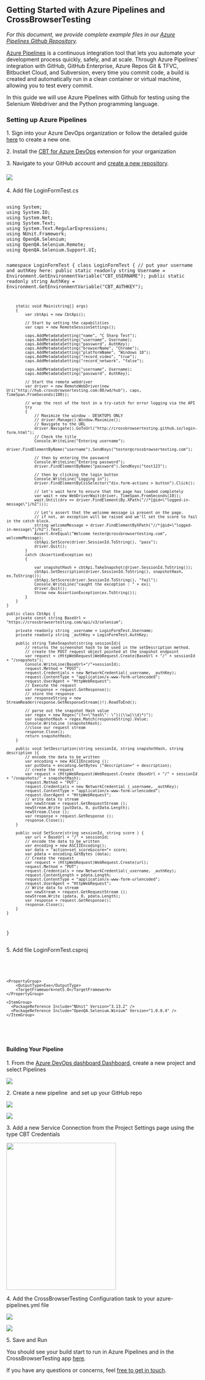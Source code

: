 <h2><strong>Getting Started with Azure Pipelines and CrossBrowserTesting</strong></h2>
<p><em>For this document, we provide complete example files in our <a href="https://github.com/crossbrowsertesting/dotnet-selenium-azure-pipelines">Azure Pipelines Github Repository</a>.</em></p>
<p><a href="https://docs.microsoft.com/en-us/azure/devops/pipelines/get-started/what-is-azure-pipelines?view=azure-devops">Azure Pipelines</a> is a continuous integration tool that lets you automate your development process quickly, safely, and at scale. Through Azure Pipelines' integration with GitHub, GitHub Enterprise, Azure Repos Git &amp; TFVC, Bitbucket Cloud, and Subversion, every time you commit code, a build is created and automatically run in a clean container or virtual machine, allowing you to test every commit.</p>
<p>In this guide we will use Azure Pipelines with Github for testing using the Selenium Webdriver and the Python programming language.</p>
<h3>Setting up Azure Pipelines</h3>
<p>1. Sign into your Azure DevOps organization or follow the detailed guide <a href="https://docs.microsoft.com/en-us/azure/devops/pipelines/get-started/pipelines-sign-up?view=azure-devops">here</a> to create a new one.</p>
<p>2. Install the <a href="https://marketplace.visualstudio.com/items?itemName=CrossBrowserTesting.cbt-tasks">CBT for Azure DevOps</a> extension for your organization</p>
<p>3. Navigate to your GitHub account and <a href="https://github.com/new">create a new repository</a>.</p>
<h4><img src="https://support.smartbear.com/crossbrowsertesting/docs/_images/automated-testing/frameworks/selenium/continuous-integration/azure_pipeline1.png" /></h4>
<p>4. Add file LoginFormTest.cs</p>
<pre><code>
using System;
using System.IO;
using System.Net;
using System.Text;
using System.Text.RegularExpressions;
using NUnit.Framework;
using OpenQA.Selenium;
using OpenQA.Selenium.Remote;
using OpenQA.Selenium.Support.UI;

namespace LoginFormTest
{
    class LoginFormTest
    {
        // put your username and authKey here:
        public static readonly string Username = Environment.GetEnvironmentVariable("CBT_USERNAME");
        public static readonly string AuthKey = Environment.GetEnvironmentVariable("CBT_AUTHKEY");

        static void Main(string[] args)
        {
            var cbtApi = new CbtApi();

            // Start by setting the capabilities
            var caps = new RemoteSessionSettings();
            
            caps.AddMetadataSetting("name", "C Sharp Test");
            caps.AddMetadataSetting("username", Username);
            caps.AddMetadataSetting("password", AuthKey);
            caps.AddMetadataSetting("browserName", "Chrome");
            caps.AddMetadataSetting("platformName", "Windows 10");
            caps.AddMetadataSetting("record_video", "true");
            caps.AddMetadataSetting("record_network", "false");

            caps.AddMetadataSetting("username", Username);
            caps.AddMetadataSetting("password", AuthKey);

            // Start the remote webdriver
            var driver = new RemoteWebDriver(new Uri("http://hub.crossbrowsertesting.com:80/wd/hub"), caps, TimeSpan.FromSeconds(180));

            // wrap the rest of the test in a try-catch for error logging via the API
            try
            {
                // Maximize the window - DESKTOPS ONLY
                // driver.Manage().Window.Maximize();
                // Navigate to the URL
                driver.Navigate().GoToUrl("http://crossbrowsertesting.github.io/login-form.html");
                // Check the title
                Console.WriteLine("Entering username");
                driver.FindElementByName("username").SendKeys("tester@crossbrowsertesting.com");

                // then by entering the password
                Console.WriteLine("Entering password");
                driver.FindElementByName("password").SendKeys("test123");

                // then by clicking the login button
                Console.WriteLine("Logging in");
                driver.FindElementByCssSelector("div.form-actions > button").Click();

                // let's wait here to ensure that the page has loaded completely
                var wait = new WebDriverWait(driver, TimeSpan.FromSeconds(10));
                wait.Until(drv => driver.FindElement(By.XPath("//*[@id=\"logged-in-message\"]/h2")));

                // Let's assert that the welcome message is present on the page.
                // if not, an exception will be raised and we'll set the score to fail in the catch block.
                string welcomeMessage = driver.FindElementByXPath("//*[@id=\"logged-in-message\"]/h2").Text;
                Assert.AreEqual("Welcome tester@crossbrowsertesting.com", welcomeMessage);
                cbtApi.SetScore(driver.SessionId.ToString(), "pass");
                driver.Quit();
            }
            catch (AssertionException ex)
            {

                var snapshotHash = cbtApi.TakeSnapshot(driver.SessionId.ToString());
                cbtApi.SetDescription(driver.SessionId.ToString(), snapshotHash, ex.ToString());
                cbtApi.SetScore(driver.SessionId.ToString(), "fail");
                Console.WriteLine("caught the exception : " + ex);
                driver.Quit();
                throw new AssertionException(ex.ToString());
            }
        }
    }

    public class CbtApi {
        private const string BaseUrl = "https://crossbrowsertesting.com/api/v3/selenium";

        private readonly string _username = LoginFormTest.Username;
        private readonly string _authKey = LoginFormTest.AuthKey;

        public string TakeSnapshot(string sessionId){
            // returns the screenshot hash to be used in the setDescription method.
            // create the POST request object pointed at the snapshot endpoint
            var request = (HttpWebRequest)WebRequest.Create(BaseUrl + "/" + sessionId + "/snapshots");
            Console.WriteLine(BaseUrl+"/"+sessionId);
            request.Method = "POST";
            request.Credentials = new NetworkCredential(_username, _authKey);
            request.ContentType = "application/x-www-form-urlencoded";
            request.UserAgent = "HttpWebRequest";
            // Execute the request
            var response = request.GetResponse();
            // store the response
            var responseString = new StreamReader(response.GetResponseStream()!).ReadToEnd();

            // parse out the snapshot Hash value
            var regex = new Regex("(?<=\"hash\": \")((\\w|\\d)*)");
            var snapshotHash = regex.Match(responseString).Value;
            Console.WriteLine (snapshotHash);
            //close our request stream
            response.Close();
            return snapshotHash;
        }

        public void SetDescription(string sessionId, string snapshotHash, string description ){
            // encode the data to be written
            var encoding = new ASCIIEncoding ();
            var putData = encoding.GetBytes ("description=" + description);
            // create the request
            var request = (HttpWebRequest)WebRequest.Create (BaseUrl + "/" + sessionId + "/snapshots/" + snapshotHash);
            request.Method = "PUT";
            request.Credentials = new NetworkCredential (_username, _authKey);
            request.ContentType = "application/x-www-form-urlencoded";
            request.UserAgent = "HttpWebRequest";
            // write data to stream
            var newStream = request.GetRequestStream ();
            newStream.Write (putData, 0, putData.Length);
            newStream.Close ();
            var response = request.GetResponse ();
            response.Close();
        }

        public void SetScore(string sessionId, string score ) {
            var url = BaseUrl + "/" + sessionId;
            // encode the data to be written
            var encoding = new ASCIIEncoding();
            var data = "action=set_score&score="+ score;
            var pdata = encoding.GetBytes (data);
            // Create the request
            var request = (HttpWebRequest)WebRequest.Create(url);
            request.Method = "PUT";
            request.Credentials = new NetworkCredential(_username, _authKey);
            request.ContentLength = pdata.Length;
            request.ContentType = "application/x-www-form-urlencoded";
            request.UserAgent = "HttpWebRequest";
            // Write data to stream
            var newStream = request.GetRequestStream ();
            newStream.Write (pdata, 0, pdata.Length);
            var response = request.GetResponse();
            response.Close();
        }
    }
}
</code></pre>
<p>5. Add file LoginFormTest.csproj</p>
<pre>
<code>
<Project Sdk="Microsoft.NET.Sdk">

    <PropertyGroup>
        <OutputType>Exe</OutputType>
        <TargetFramework>net5.0</TargetFramework>
    </PropertyGroup>
    
    <ItemGroup>
      <PackageReference Include="NUnit" Version="3.13.2" />
      <PackageReference Include="OpenQA.Selenium.Winium" Version="1.0.0.4" />
    </ItemGroup>
    
</Project>
</code>
</pre>
<h4><strong>Building Your Pipeline</strong></h4>
<p>1. From the <a href="https://dev.azure.com/">Azure DevOps dashboard Dashboard</a>, create a new project and select Pipelines</p>
<p><img src="https://support.smartbear.com/crossbrowsertesting/docs/_images/automated-testing/frameworks/selenium/continuous-integration/azure_pipeline2.png" /></p>
<p>2. Create a new pipeline  and set up your GitHub repo</p>
<p><img src="https://support.smartbear.com/crossbrowsertesting/docs/_images/automated-testing/frameworks/selenium/continuous-integration/azure_pipeline3.png" /></p>
<p><img src="https://support.smartbear.com/crossbrowsertesting/docs/_images/automated-testing/frameworks/selenium/continuous-integration/azure_pipeline4.png" /></p>
<p>3. Add a new Service Connection from the Project Settings page using the type CBT Credentials</p>
<p><img class="" src="https://support.smartbear.com/crossbrowsertesting/docs/_images/automated-testing/frameworks/selenium/continuous-integration/azure_pipeline8.png" width="286" height="384" /></p>
<p>4. Add the CrossBrowserTesting Configuration task to your azure-pipelines.yml file</p>
<p><img src="https://support.smartbear.com/crossbrowsertesting/docs/_images/automated-testing/frameworks/selenium/continuous-integration/azure_pipeline5.png" /></p>
<p><img src="https://support.smartbear.com/crossbrowsertesting/docs/_images/automated-testing/frameworks/selenium/continuous-integration/azure_pipeline7.png" /></p>
<p>5. Save and Run</p>
<p>You should see your build start to run in Azure Pipelines and in the CrossBrowserTesting app <a href="https://app.crossbrowsertesting.com/selenium/results">here</a>.</p>
<p>If you have any questions or concerns, feel <a href="mailto:support@crossbrowsertesting.com">free to get in touch</a>.</p>
